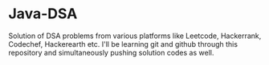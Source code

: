 # Java-DSA
Solution of DSA problems from various platforms like Leetcode, Hackerrank, Codechef, Hackerearth etc.
I'll be learning git and github through this repository and simultaneously pushing solution codes as well.
